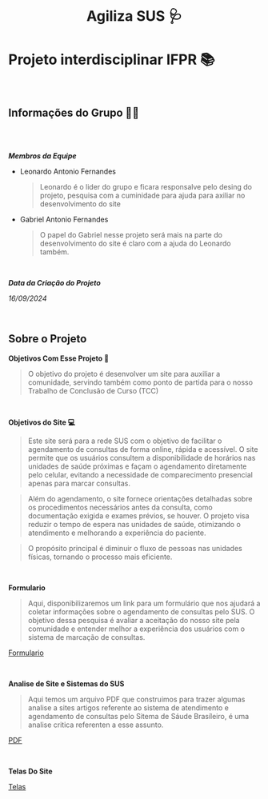 <h1 align="center"> Agiliza SUS 🩺</h1>

# Projeto interdisciplinar IFPR  📚

<br>

## Informações do Grupo 🙋‍♂️

<br><br>

_**Membros da Equipe**_

- Leonardo Antonio Fernandes
   > Leonardo é o lider do grupo e ficara responsalve pelo desing do projeto, pesquisa com a cuminidade para ajuda para axiliar no desenvolvimento do site 

- Gabriel Antonio Fernandes
   > O papel do Gabriel nesse projeto será mais na parte do desenvolvimento do site é claro com a ajuda do Leonardo também.

<br>

***Data da Criação do Projeto***

*16/09/2024*

<br>

## Sobre o Projeto
__Objetivos Com Esse Projeto 🤔__

> O objetivo do projeto é desenvolver um site para auxiliar a comunidade, servindo também como ponto
 de partida para o nosso Trabalho de Conclusão de Curso (TCC)

<br>

__Objetivos do Site 💻__

> Este site será para a rede SUS com o objetivo de facilitar o agendamento de consultas de forma online,
rápida e acessível. O site permite que os usuários consultem a disponibilidade de horários nas unidades de saúde
próximas e façam o agendamento diretamente pelo celular, evitando a necessidade de comparecimento presencial apenas
para marcar consultas.

> Além do agendamento, o site fornece orientações detalhadas sobre os procedimentos necessários antes da consulta,
como documentação exigida e exames prévios, se houver. O projeto visa reduzir o tempo de espera nas unidades de saúde,
otimizando o atendimento e melhorando a experiência do paciente.

> O propósito principal é diminuir o fluxo de pessoas nas unidades físicas, tornando o processo mais eficiente.

<br>

__Formulario__

> Aqui, disponibilizaremos um link para um formulário que nos ajudará a coletar informações sobre o
agendamento de consultas pelo SUS. O objetivo dessa pesquisa é avaliar a aceitação do nosso site pela
comunidade e entender melhor a experiência dos usuários com o sistema de marcação de consultas.

[Formulario](https://docs.google.com/forms/d/1N8F2qXxVNT1kW5hzxojFvinWKXmU56ZbJ9b7T-Du23o/edit)

<br>

__Analise de Site e Sistemas do SUS__

> Aqui temos um arquivo PDF que construimos para trazer algumas analise a sites artigos referente ao sistema de atendimento e agendamento de
consultas pelo Sitema de Sáude Brasíleiro, é uma analise critica referenten a esse assunto.

[PDF](https://docs.google.com/document/d/1lWBxkdtEhQoKBljM6-1uDyUDSsVm9_-SU2_-gIBXPpQ/edit?tab=t.0)

<br>

__Telas Do Site__

[Telas](https://www.figma.com/design/yG702PGdudkKZLo8RgZsod/Agenda-Sa%C3%BAde-(Community)?node-id=0-1&t=qrr9jxBnnHhjGKmw-1)

<br>
